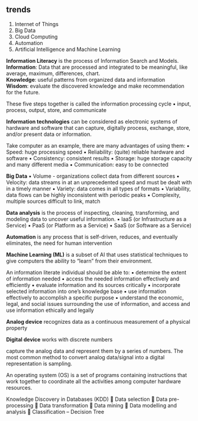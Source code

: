 
## trends
1. Internet of Things
2. Big Data
3. Cloud Computing
4. Automation
5. Artificial Intelligence and Machine Learning

**Information Literacy** is the process of Information Search and Models.
**Information**: Data that are processed and integrated to be meaningful, like average, maximum, differences, chart.  
**Knowledge**: useful patterns from organized data and
information  
**Wisdom**: evaluate the discovered knowledge and make
recommendation for the future.  

These five steps together is called the information processing cycle
▪ input, process, output, store, and communicate

**Information technologies** can be considered as electronic systems of hardware and software that can capture, digitally process, exchange, store, and/or present data or information.

Take computer as an example, there are many advantages of
using them:
▪ Speed: huge processing speed
▪ Reliability: (quite) reliable hardware and software
▪ Consistency: consistent results
▪ Storage: huge storage capacity and many different media
▪ Communication: easy to be connected

**Big Data**
▪ Volume - organizations collect data from different sources
▪ Velocity: data streams in at an unprecedented speed and must be dealt with in a timely manner
▪ Variety: data comes in all types of formats
▪ Variability, data flows can be highly inconsistent with periodic peaks
▪ Complexity, multiple sources difficult to link, match

**Data analysis** is the process of inspecting, cleaning, transforming, and modeling data to uncover useful information.
▪ IaaS (or Infrastructure as a Service)
▪ PaaS (or Platform as a Service)
▪ SaaS (or Software as a Service)

**Automation** is any process that is self-driven, reduces, and eventually eliminates, the need for human intervention

**Machine Learning (ML)** is a subset of AI that uses statistical techniques to give computers the ability to “learn” from their environment.

An information literate individual should be able to:
▪ determine the extent of information needed
▪ access the needed information effectively and efficiently
▪ evaluate information and its sources critically
▪ incorporate selected information into one’s knowledge base
▪ use information effectively to accomplish a specific purpose
▪ understand the economic, legal, and social issues surrounding the use of information, and access and use information ethically and legally

**Analog device**
recognizes data as a continuous measurement of a physical property

**Digital device**
works with discrete numbers

capture the analog data and represent them by a series of numbers. The most common method to convert analog data/signal into a digital representation is sampling.

An operating system (OS) is a set of programs containing instructions that work together to coordinate all the activities among computer hardware resources.

 Knowledge Discovery in Databases (KDD)
 Data selection
 Data pre-processing
 Data transformation
 Data mining
 Data modelling and analysis
 Classification – Decision Tree
























